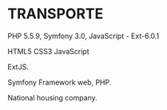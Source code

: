 # TRANSPORTE
PHP 5.5.9, Symfony 3.0, JavaScript - Ext-6.0.1

HTML5
CSS3
JavaScript

ExtJS.

Symfony Framework web, PHP.

National housing company.
